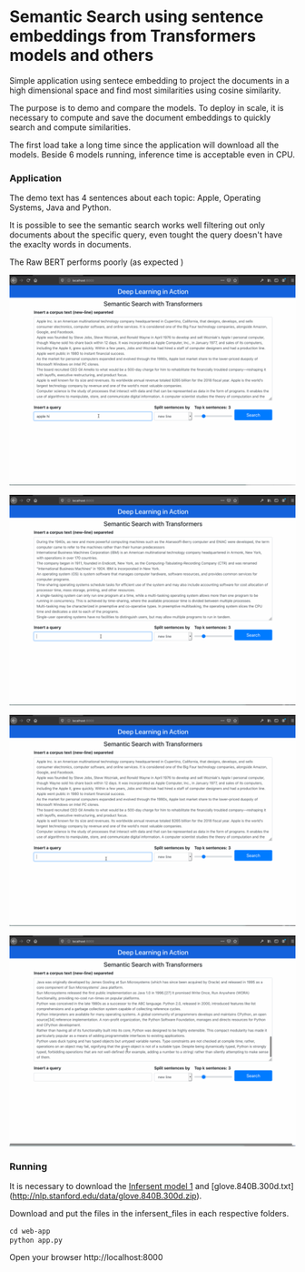 # Semantic Search using sentence embeddings from Transformers models and others
Simple application using sentece embedding to project the documents in a high dimensional space and find most similarities using cosine similarity.

The purpose is to demo and compare the models. To deploy in scale, it is necessary to compute and save the document embeddings to quickly search and compute similarities.

The first load take a long time since the application will download all the models. Beside 6 models running, inference time is acceptable even in CPU.

### Application
The demo text has 4 sentences about each topic: Apple, Operating Systems, Java and Python.

It is possible to see the semantic search works well filtering out only documents about the specific query, even tought the query doesn't have the exaclty words in documents.

The Raw BERT performs poorly (as expected )


![Query about apple](search_apple.gif)

![Query about OS](search_os.gif)

![Query about Java](search_java.gif)

![Query about Python](search_python.gif)

### Running 
It is necessary to download the [Infersent model 1](https://github.com/facebookresearch/InferSent) and [glove.840B.300d.txt] (http://nlp.stanford.edu/data/glove.840B.300d.zip).

Download and put the files in the infersent_files in each respective folders.

```
cd web-app
python app.py
```

Open your browser http://localhost:8000


